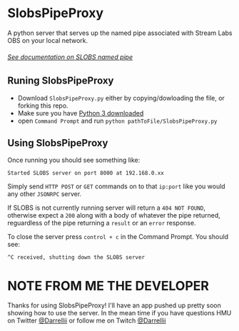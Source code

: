 # SlobsPipeProxy
A python server that serves up the named pipe associated with Stream Labs OBS on your local network.
###### [See documentation on SLOBS named pipe](https://stream-labs.github.io/streamlabs-obs-api-docs/docs/index.html)

## Runing SlobsPipeProxy
* Download `SlobsPipeProxy.py` either by copying/dowloading the file, or forking this repo.
* Make sure you have [Python 3 downloaded](https://www.python.org/downloads/)
* open `Command Prompt` and run `python pathToFile/SlobsPipeProxy.py`


## Using SlobsPipeProxy
Once running you should see something like:
```
Started SLOBS server on port 8000 at 192.168.0.xx
```

Simply send `HTTP POST` or `GET` commands on to that `ip:port` like you would any other `JSONRPC` server.

If SLOBS is not currently running server will return a `404 NOT FOUND`, otherwise expect a `200` along with a body of whatever the pipe returned, reguardless of the pipe returning a `result` or an `error` response.

To close the server press `control + c` in the Command Prompt.
You should see: 
```
^C received, shutting down the SLOBS server
```

# NOTE FROM ME THE DEVELOPER
Thanks for using SlobsPipeProxy!
I'll have an app pushed up pretty soon showing how to use the server.
In the mean time if you have questions HMU on Twitter [@Darrellii](https://www.twitter.com/darrellii) or follow me on Twitch [@Darrellii](https://www.twitch.tv/darrellii)

